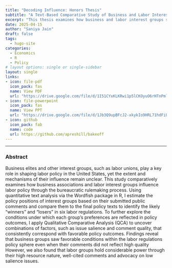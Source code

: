 ```yaml
---
title: "Decoding Influence: Honors Thesis"
subtitle: "A Text-Based Comparative Study of Business and Labor Interest Group Power in U.S. Labor Rule-making"
excerpt: "This thesis examines how business and labor interest groups shape U.S. labor regulations through the notice-and-comment process. Using quantitative text analysis and Qualitative Comparative Analysis, it reveals business groups’ structural advantages while highlighting conditions under which labor voices succeed."
date: 2025-04-15
author: "Saniya Jain"
draft: false
tags:
  - hugo-site
categories:
  - Economics
  - R
  - Policy
# layout options: single or single-sidebar
layout: single
links:
- icon: file-pdf
  icon_pack: fas
  name: View PDF
  url: "https://drive.google.com/file/d/1I51CYxKLKRwi1p5lCKOyuO6rHTnPml6o/view?usp=sharing"
- icon: file-powerpoint
  icon_pack: fas
  name: View PPT
  url: "https://drive.google.com/file/d/1Jb3Q9upBFcJ2-xkykIo9HRL71hdFiUHh/view?usp=sharing"
- icon: github
  icon_pack: fab
  name: code
  url: https://github.com/apreshill/bakeoff
---
```


<!-- ## [Tachyons](http://tachyons.io) is a design system that allows you to design gorgeous interfaces in the browser with little effort. -->

---

### Abstract

Business elites and other interest groups, such as labor unions, play a key role in shaping labor policy in the United States, yet the extent and mechanisms of their influence remain unclear. This study comparatively examines how business associations and labor interest groups influence labor policy through the bureaucratic rulemaking process. Using quantitative text analysis via the Wordfish package in R, I estimate the policy positions of interest groups based on their submitted public comments and compare them to the final policy texts to identify the likely “winners” and “losers” in six labor regulations. To further explore the conditions under which each group’s preferences are reflected in policy outcomes, I apply Qualitative Comparative Analysis (QCA) to uncover combinations of factors, such as issue salience and comment quality, that consistently correspond with favorable policy outcomes. Findings reveal that business groups saw favorable conditions within the labor regulations policy sphere even when their comments did not reflect high quality However, we also found that labor groups hold considerable power through their high resource nature, well-cited comments and advocacy on low salience issues.

